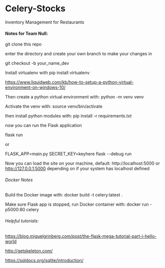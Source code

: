 # Celery-Stocks
Inventory Management for Restaurants

#### Notes for Team Null:

git clone this repo

enter the directory and create your own branch to make your changes in

git checkout -b your_name_dev

Install virtualenv with pip install virtualenv

https://www.liquidweb.com/kb/how-to-setup-a-python-virtual-environment-on-windows-10/

Then create a python virtual environment with: python -m venv venv

Activate the venv with: source venv/bin/activate

then install python modules with: pip install -r requirements.txt 

now you can run the Flask application

flask run

or 

FLASK_APP=main.py SECRET_KEY=keyhere flask --debug run

Now you can load the site on your machine, default: http://localhost:5000
or http://127.0.0.1:5000 depending on if your system has localhost defined

###### Docker Notes
Build the Docker image with: docker build -t celery:latest .  

Make sure Flask app is stopped, run Docker container with: docker run -p5000:80 celery

###### Helpful tutorials:

https://blog.miguelgrinberg.com/post/the-flask-mega-tutorial-part-i-hello-world

http://getskeleton.com/

https://sqldocs.org/sqlite/introduction/

